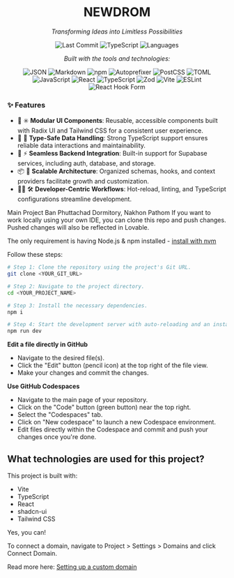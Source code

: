<h1 align="center">NEWDROM</h1>

<p align="center"><em>Transforming Ideas into Limitless Possibilities</em></p>

<p align="center">
  <img alt="Last Commit" src="https://img.shields.io/badge/last%20commit-today-brightgreen?style=flat-square">
  <img alt="TypeScript" src="https://img.shields.io/badge/typescript-99.1%25-blue?style=flat-square">
  <img alt="Languages" src="https://img.shields.io/badge/languages-4-blue?style=flat-square">
</p>

<p align="center"><em>Built with the tools and technologies:</em></p>

<p align="center">
  <img alt="JSON" src="https://img.shields.io/badge/-JSON-black?style=flat-square&logo=json">
  <img alt="Markdown" src="https://img.shields.io/badge/-Markdown-white?style=flat-square&logo=markdown">
  <img alt="npm" src="https://img.shields.io/badge/-npm-red?style=flat-square&logo=npm">
  <img alt="Autoprefixer" src="https://img.shields.io/badge/-Autoprefixer-EA5C45?style=flat-square&logo=autoprefixer">
  <img alt="PostCSS" src="https://img.shields.io/badge/-PostCSS-DD3A0A?style=flat-square&logo=postcss">
  <img alt="TOML" src="https://img.shields.io/badge/-TOML-white?style=flat-square&logo=toml">
  <img alt="JavaScript" src="https://img.shields.io/badge/-JavaScript-F7DF1E?style=flat-square&logo=javascript&logoColor=black">
  <img alt="React" src="https://img.shields.io/badge/-React-61DAFB?style=flat-square&logo=react&logoColor=black">
  <img alt="TypeScript" src="https://img.shields.io/badge/-TypeScript-3178C6?style=flat-square&logo=typescript">
  <img alt="Zod" src="https://img.shields.io/badge/-Zod-4F46E5?style=flat-square">
  <img alt="Vite" src="https://img.shields.io/badge/-Vite-646CFF?style=flat-square&logo=vite&logoColor=white">
  <img alt="ESLint" src="https://img.shields.io/badge/-ESLint-4B32C3?style=flat-square&logo=eslint">
  <img alt="React Hook Form" src="https://img.shields.io/badge/-React%20Hook%20Form-EC5990?style=flat-square&logo=reacthookform&logoColor=white">
</p>

### ✨ Features

- 🎨 ✳️ **Modular UI Components**: Reusable, accessible components built with Radix UI and Tailwind CSS for a consistent user experience.
- 🧠 🔐 **Type-Safe Data Handling**: Strong TypeScript support ensures reliable data interactions and maintainability.
- 🚀 ⚡ **Seamless Backend Integration**: Built-in support for Supabase services, including auth, database, and storage.
- 📦 📁 **Scalable Architecture**: Organized schemas, hooks, and context providers facilitate growth and customization.
- 🧑‍💻 🛠️ **Developer-Centric Workflows**: Hot-reload, linting, and TypeScript configurations streamline development.

Main Project Ban Phuttachad Dormitory, Nakhon Pathom
If you want to work locally using your own IDE, you can clone this repo and push changes. Pushed changes will also be reflected in Lovable.

The only requirement is having Node.js & npm installed - [install with nvm](https://github.com/nvm-sh/nvm#installing-and-updating)

Follow these steps:

```sh
# Step 1: Clone the repository using the project's Git URL.
git clone <YOUR_GIT_URL>

# Step 2: Navigate to the project directory.
cd <YOUR_PROJECT_NAME>

# Step 3: Install the necessary dependencies.
npm i

# Step 4: Start the development server with auto-reloading and an instant preview.
npm run dev
```

**Edit a file directly in GitHub**

- Navigate to the desired file(s).
- Click the "Edit" button (pencil icon) at the top right of the file view.
- Make your changes and commit the changes.

**Use GitHub Codespaces**

- Navigate to the main page of your repository.
- Click on the "Code" button (green button) near the top right.
- Select the "Codespaces" tab.
- Click on "New codespace" to launch a new Codespace environment.
- Edit files directly within the Codespace and commit and push your changes once you're done.

## What technologies are used for this project?

This project is built with:

- Vite
- TypeScript
- React
- shadcn-ui
- Tailwind CSS



Yes, you can!

To connect a domain, navigate to Project > Settings > Domains and click Connect Domain.

Read more here: [Setting up a custom domain](https://docs.lovable.dev/tips-tricks/custom-domain#step-by-step-guide)
